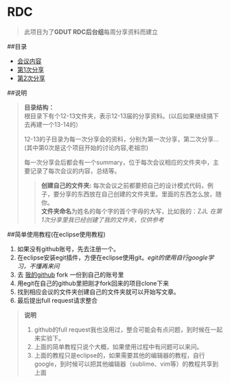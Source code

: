 RDC
====

> 此项目为了**GDUT RDC后台组**每周分享资料而建立  
  

##目录  
* [会议内容](/12-13/第0次分享/会议内容.md)  
* [第1次分享](/12-13/第1次分享/)
* [第2次分享](/12-13/第2次分享/)

##说明  
> **目录结构：**  
> 根目录下有个12-13文件夹，表示12-13届的分享资料。(以后如果继续搞下去再建一个13-14的）    
>
> 12-13的子目录为每一次分享会的资料，分别为第一次分享，第二次分享...(其中第0次是这个项目开始的讨论内容,老祖宗)  
>      
> 每一次分享会后都会有一个summary，位于每次会议相应的文件夹中，主要记录了每次会议的内容，总结等。  
>    
> > **创建自己的文件夹:** 每次会议之前都要把自己的设计模式代码，例子，要分享的东西放在自己创建的文件夹里。里面的东西怎么放，随你。    
> **文件夹命名**为姓名的每个字的首个字母的大写，比如我的：ZJL *在第1次分享里我已经创建了我的文件夹，仅供参考*   
 
  
##简单使用教程(在eclipse使用教程)  
1. 如果没有github账号，先去注册一个。  
2. 在eclipse安装egit插件，方便在eclipse使用git。*egit的使用自行google学习，不懂再来问*
3. 去 [我的github](https://github.com/Averey/RDC) fork 一份到自己的账号里
4. 用egit在自己的github里把刚才fork回来的项目clone下来  
5. 找到相应会议的文件夹创建自己的文件夹就可以开始写文章。
6. 最后提出full request请求整合  

> **说明** 
>  1. github的full request我也没用过，整合可能会有点问题，到时候在一起来实验下。
>  2. 上面的简单教程只说个大概，如果使用过程中有问题可以来问。
>  3. 上面的教程只是eclipse的，如果需要其他的编辑器的教程，自行google，到时候可以把其他编辑器（sublime、vim等）的教程共享到上面  
    



